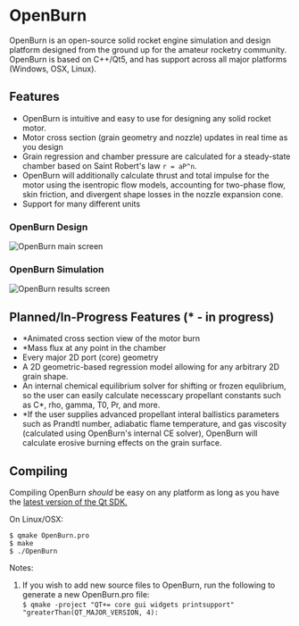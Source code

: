 # OpenBurn

OpenBurn is an open-source solid rocket engine simulation and design platform designed from the ground up for the amateur
rocketry community. OpenBurn is based on C++/Qt5, and has support across all major platforms (Windows, OSX, Linux).

## Features

- OpenBurn is intuitive and easy to use for designing any solid rocket motor. 
- Motor cross section (grain geometry and nozzle) updates in real time as you design
- Grain regression and chamber pressure are calculated for a steady-state chamber based on Saint Robert's law `r = aP^n`. 
- OpenBurn will additionally calculate thrust and total impulse for the motor using the isentropic flow models, accounting for two-phase flow, skin friction, and divergent shape losses in the nozzle expansion cone.
- Support for many different units

### OpenBurn Design
![OpenBurn main screen](https://i.imgur.com/afWFBhU.png)

### OpenBurn Simulation
![OpenBurn results screen](https://i.imgur.com/poPY1MT.png)

## Planned/In-Progress Features (\* - in progress)

- \*Animated cross section view of the motor burn
- \*Mass flux at any point in the chamber
- Every major 2D port (core) geometry
- A 2D geometric-based regression model allowing for any arbitrary 2D grain shape. 
- An internal chemical equilibrium solver for shifting or frozen equlibrium, so the user can easily
calculate necesscary propellant constants such as C\*, rho, gamma, T0, Pr, and more. 
- \*If the user supplies advanced propellant interal ballistics parameters such as Prandtl number, adiabatic flame temperature, and gas viscosity (calculated using OpenBurn's internal CE solver), OpenBurn will calculate erosive burning effects on the grain surface.

## Compiling

Compiling OpenBurn _should_ be easy on any platform as long as you have the [latest version of the Qt SDK.](https://www.qt.io/download-qt-for-application-development) 

On Linux/OSX: 

```
$ qmake OpenBurn.pro
$ make
$ ./OpenBurn
```  
Notes:  
1) If you wish to add new source files to OpenBurn, run the following to generate a new OpenBurn.pro file:  
`$ qmake -project "QT+= core gui widgets printsupport" "greaterThan(QT_MAJOR_VERSION, 4):`